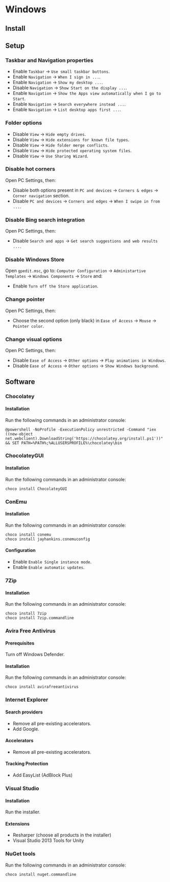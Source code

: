 # Windows

## Install

## Setup

### Taskbar and Navigation properties

* Enable  `Taskbar` → `Use small taskbar buttons`.
* Enable  `Navigation` → `When I sign in ...`.
* Enable  `Navigation` → `Show my desktop ...`.
* Disable `Navigation` → `Show Start on the display ...`.
* Enable  `Navigation` → `Show the Apps view automatically when I go to Start`.
* Enable  `Navigation` → `Search everywhere instead ...`.
* Enable  `Navigation` → `List desktop apps first ...`.

### Folder options

* Disable `View` → `Hide empty drives`.
* Disable `View` → `Hide extensions for known file types`.
* Disable `View` → `Hide folder merge conflicts`.
* Disable `View` → `Hide protected operating system files`.
* Disable `View` → `Use Sharing Wizard`.

### Disable hot corners

Open PC Settings, then:

* Disable both options present in `PC and devices` → `Corners & edges` → `Corner navigation` section.
* Disable `PC and devices` → `Corners and edges` → `When I swipe in from ...`.

### Disable Bing search integration

Open PC Settings, then:

* Disable `Search and apps` → `Get search suggestions and web results ...`.

### Disable Windows Store

Open `gpedit.msc`, go to: `Computer Configuration` → `Administartive Templates` → `Windows Components` → `Store` and:

* Enable `Turn off the Store application`.

### Change pointer

Open PC Settings, then:

* Choose the second option (only black) in `Ease of Access` → `Mouse` → `Pointer color`.

### Change visual options

Open PC Settings, then:

* Disable `Ease of Access` → `Other options` → `Play animations in Windows`.
* Disable `Ease of Access` → `Other options` → `Show Windows background`.

## Software

### Chocolatey

#### Installation

Run the following commands in an administrator console:

```
@powershell -NoProfile -ExecutionPolicy unrestricted -Command "iex ((new-object net.webclient).DownloadString('https://chocolatey.org/install.ps1'))" && SET PATH=%PATH%;%ALLUSERSPROFILE%\chocolatey\bin
```

### ChocolateyGUI

#### Installation

Run the following commands in an administrator console:

```
choco install ChocolateyGUI
```

### ConEmu

#### Installation

Run the following commands in an administrator console:

```
choco install conemu
choco install jayhankins.conemuconfig
```

#### Configuration

* Enable `Enable Single instance mode`.
* Enable `Enable automatic updates`.

### 7Zip

#### Installation

Run the following commands in an administrator console:

```
choco install 7zip
choco install 7zip.commandline
```

### Avira Free Antivirus

#### Prerequisites

Turn off Windows Defender.

#### Installation

Run the following commands in an administrator console:

```
choco install avirafreeantivirus
```

### Internet Explorer

#### Search providers

* Remove all pre-existing accelerators.
* Add Google.

#### Accelerators

* Remove all pre-existing accelerators.

#### Tracking Protection

* Add EasyList (AdBlock Plus)

### Visual Studio

#### Installation

Run the installer.

#### Extensions

* Resharper (choose all products in the installer)
* Visual Studio 2013 Tools for Unity

### NuGet tools

Run the following commands in an administrator console:

```
choco install nuget.commandline
```
